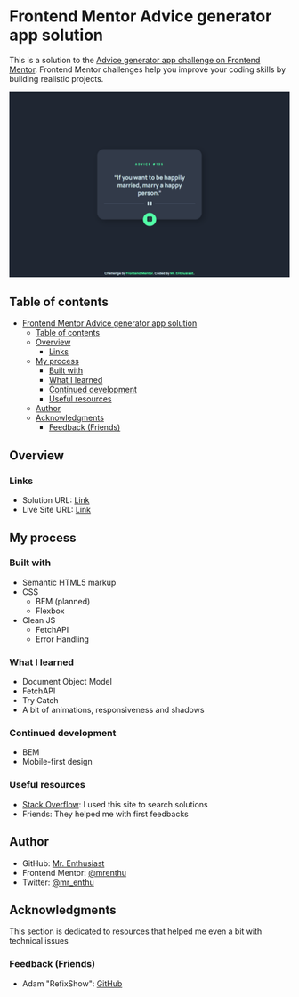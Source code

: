 # Frontend Mentor Advice generator app solution

This is a solution to the [Advice generator app challenge on Frontend Mentor](https://www.frontendmentor.io/challenges/advice-generator-app-QdUG-13db). Frontend Mentor challenges help you improve your coding skills by building realistic projects.

![](./repo/screenshot.png)

## Table of contents

- [Frontend Mentor Advice generator app solution](#frontend-mentor-advice-generator-app-solution)
  - [Table of contents](#table-of-contents)
  - [Overview](#overview)
    - [Links](#links)
  - [My process](#my-process)
    - [Built with](#built-with)
    - [What I learned](#what-i-learned)
    - [Continued development](#continued-development)
    - [Useful resources](#useful-resources)
  - [Author](#author)
  - [Acknowledgments](#acknowledgments)
    - [Feedback (Friends)](#feedback-friends)

## Overview

### Links

- Solution URL: [Link](about:blank)
- Live Site URL: [Link](https://mrenthu-fm-advice-generator.netlify.app)

## My process

### Built with

- Semantic HTML5 markup
- CSS
  - BEM (planned)
  - Flexbox
- Clean JS
  - FetchAPI
  - Error Handling

### What I learned

- Document Object Model
- FetchAPI
- Try Catch
- A bit of animations, responsiveness and shadows

### Continued development

- BEM
- Mobile-first design

### Useful resources

- [Stack Overflow](https://stackoverflow.com): I used this site to search solutions
- Friends: They helped me with first feedbacks

## Author

- GitHub: [Mr. Enthusiast](https://github.com/mrenthu/)
- Frontend Mentor: [@mrenthu](https://www.frontendmentor.io/profile/mrenthu)
- Twitter: [@mr_enthu](https://www.twitter.com/mr_enthu)

## Acknowledgments

This section is dedicated to resources that helped me even a bit with technical issues

### Feedback (Friends)

- Adam "RefixShow": [GitHub](https://github.com/refixshow)
